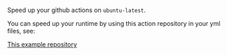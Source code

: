 Speed up your github actions on `ubuntu-latest`.

You can speed up your runtime by using this action repository
in your yml files, see:

 [This example repository](https://github.com/abbbi/tuneme/blob/master/.github/workflows/tuned.yml)
